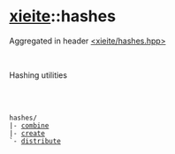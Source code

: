 # [xieite](../README.md)::hashes
Aggregated in header [<xieite/hashes.hpp>](../include/xieite/hashes.hpp)

<br/>

Hashing utilities

<br/><br/>

<pre><code>hashes/
|- <a href="./hashes/combine.md">combine</a>
|- <a href="./hashes/create.md">create</a>
`- <a href="./hashes/distribute.md">distribute</a>
</code></pre>
